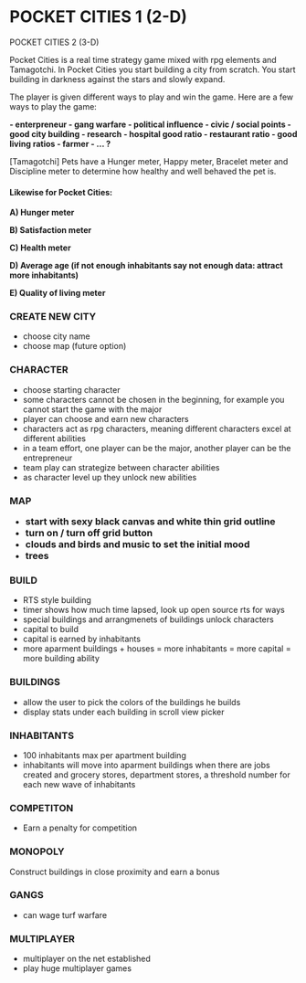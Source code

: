 <H1> POCKET CITIES 1 (2-D) </H1>

POCKET CITIES 2 (3-D)


Pocket Cities is a real time strategy game mixed with rpg elements and Tamagotchi. In Pocket Cities you start building a city from scratch.
You start building in darkness against the stars and slowly expand. 

The player is given different ways to play and win the game. Here are a few ways to play the game: 

<b>
- enterpreneur
- gang warfare
- political influence
- civic / social points - good city building
  - research
  - hospital good ratio 
  - restaurant ratio
  - good living ratios 
- farmer
- ... ? 
</b>

[Tamagotchi] Pets have a Hunger meter, Happy meter, Bracelet meter and Discipline meter to determine how healthy and well behaved the pet is.

<h4>Likewise for Pocket Cities:</h4>

<b>
A) Hunger meter

B) Satisfaction meter

C) Health meter

D) Average age (if not enough inhabitants say not enough data: attract more inhabitants)

E) Quality of living meter
</b>

<H3>CREATE NEW CITY</H2>

- choose city name
- choose map (future option)


<H3>CHARACTER</H1>

- choose starting character
- some characters cannot be chosen in the beginning, for example you cannot start the game with the major 
- player can choose and earn new characters
- characters act as rpg characters, meaning different characters excel at different abilities 
- in a team effort, one player can be the major, another player can be the entrepreneur
- team play can strategize between character abilities 
- as character level up they unlock new abilities 

<H3>MAP

- start with sexy black canvas and white thin grid outline
- turn on / turn off grid button
- clouds and birds and music to set the initial mood
- trees 

<H3>BUILD</H3>

- RTS style building
- timer shows how much time lapsed, look up open source rts for ways 
- special buildings and arrangmenets of buildings unlock characters
- capital to build
- capital is earned by inhabitants
- more aparment buildings + houses = more inhabitants = more capital = more building ability 

<H3>BUILDINGS</H3>

- allow the user to pick the colors of the buildings he builds
- display stats under each building in scroll view picker


<H3>INHABITANTS</H3>

- 100 inhabitants max per apartment building
- inhabitants will move into aparment buildings when there are jobs created and grocery stores, department stores, a threshold number for each new wave of inhabitants

<H3>COMPETITON</H3>

- Earn a penalty for competition 

<H3>MONOPOLY</H3>

Construct buildings in close proximity and earn a bonus

<H3>GANGS</H3>

- can wage turf warfare 

<H3>MULTIPLAYER</H3>

- multiplayer on the net established
- play huge multiplayer games 


